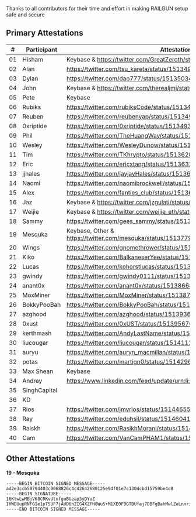 Thanks to all contributors for their time and effort in making RAILGUN setup safe and secure

## Primary Attestations

| #  | **Participant** | **Attestation**                                                           |
|----|-----------------|---------------------------------------------------------------------------|
| 01 | Hisham          | Keybase & https://twitter.com/GreatZeroth/status/1513638441275297802      |
| 02 | Alan            | https://twitter.com/tsu_kareta/status/1513496380614279173                 |
| 03 | Dylan           | https://twitter.com/dao777/status/1513503427292246022                     |
| 04 | John            | Keybase & https://twitter.com/therealjmj/status/1513640053796491268       |
| 05 | Pete            | Keybase                                                                   |
| 06 | Rubiks          | https://twitter.com/rubiksCode/status/1513493392612806659                 |
| 07 | Reuben          | https://twitter.com/reubenyap/status/1513494770693586946                  |
| 08 | 0xriptide       | https://twitter.com/0xriptide/status/1513493644476653570                  |
| 09 | Phil            | https://twitter.com/TheHuangWay/status/1513525465910239239                |
| 10 | Wesley          | https://twitter.com/WesleyDunow/status/1513538421024706565                |
| 11 | Tim             | https://twitter.com/TKhrypto/status/1513628340753735689                   |
| 12 | Eric            | https://twitter.com/ericxtang/status/1513632412147798021                  |
| 13 | jjhales         | https://twitter.com/jayjayHales/status/1513665065630810117                |
| 14 | Naomi           | https://twitter.com/naomibrockwell/status/1513903149102231552             |
| 15 | Alex            | https://twitter.com/fanties_club/status/1513683088160796678               |
| 16 | Jaz             | Keybase & https://twitter.com/jzgulati/status/1513691955490099200         |
| 17 | Weijie          | Keybase & https://twitter.com/weijie_eth/status/1513693351102812161       |
| 18 | Sammy           | https://twitter.com/gees_sammy/status/1513712262736920578                 |
| 19 | Mesquka         | Keybase, Other & https://twitter.com/mesquka/status/1513779929950953475   |
| 20 | Wings           | https://twitter.com/gnomethrower/status/1513841924830302214               |
| 21 | Kiko            | https://twitter.com/BalkaneserYee/status/1513846206820196356              |
| 22 | Lucas           | https://twitter.com/kohorstlucas/status/1513852614030635010               |
| 23 | gwindy          | https://twitter.com/gwindy0111/status/1513857366483431426                 |
| 24 | anant0x         | https://twitter.com/anant0x/status/1513866848252874754                    |
| 25 | MoxMiner        | https://twitter.com/MoxMiner/status/1513872407202832387                   |
| 26 | BokkyPooBah     | https://twitter.com/BokkyPooBah/status/1513875328015699968                |
| 27 | azghood         | https://twitter.com/azghood/status/1513936891359514631                    |
| 28 | 0xust           | https://twitter.com/0xUST/status/1513956703603146755                      |
| 29 | kerthmash       | https://twitter.com/AndyLastName/status/1514078740074176517               |
| 30 | liucougar       | https://twitter.com/liucougar/status/1514111945309188099                  |
| 31 | auryu           | https://twitter.com/auryn_macmillan/status/1514228592808689673            |
| 32 | potas           | https://twitter.com/martign0/status/1514296388921745414                   |
| 33 | Max Shean       | Keybase                                                                   |
| 34 | Andrey          | https://www.linkedin.com/feed/update/urn:li:activity:6920096787072487425/ |
| 35 | SinghCapital    |                                                                           |
| 36 | KD              |                                                                           |
| 37 | Rios            | https://twitter.com/jmvrios/status/1514465557965328390                    |
| 38 | Ray	           | https://twitter.com/eduhsil/status/1514604173404241926                    |
| 39 | Raiskh	         | https://twitter.com/RasikhMorani/status/1514605230054289412               | 
| 40 | Cam           | https://twitter.com/VanCamPHAM1/status/1514612712063782916                |


## Other Attestations

**19 - Mesquka**
```
-----BEGIN BITCOIN SIGNED MESSAGE-----
ad2e3ccb50794403c9068826c4c42642680125e94f01e7c130dcbd15759be4c8
-----BEGIN SIGNATURE-----
16KtwLwMBjVK8CRKvUtnfguBUeap3yDYuZ
IHWDUupRNFGIe1pT5UF7jAUD6hZIG4XZFH8WuS+M1XE0F9GTBUfaj7DBFgBahMwlZoLnnri3aSmTjK5uXv9qiDw=
-----END BITCOIN SIGNED MESSAGE-----
```
